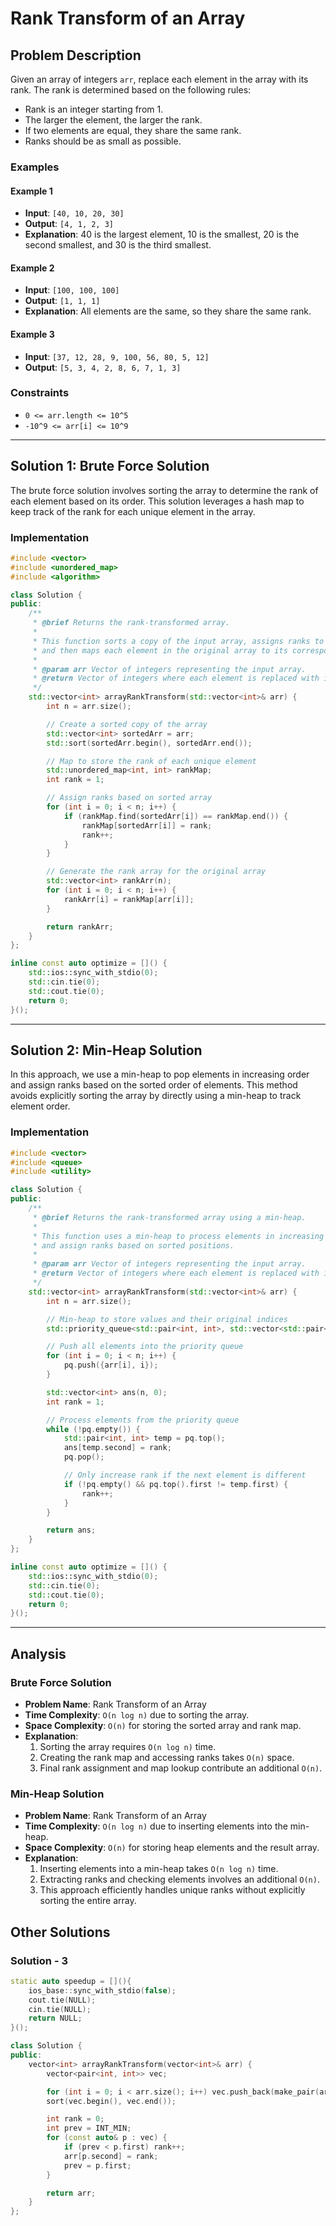 # Rank Transform of an Array

<!-- markdownlint-disable MD024 -->

## Problem Description

Given an array of integers `arr`, replace each element in the array with its rank. The rank is determined based on the following rules:

- Rank is an integer starting from 1.
- The larger the element, the larger the rank.
- If two elements are equal, they share the same rank.
- Ranks should be as small as possible.

### Examples

#### Example 1

- **Input**: `[40, 10, 20, 30]`
- **Output**: `[4, 1, 2, 3]`
- **Explanation**: 40 is the largest element, 10 is the smallest, 20 is the second smallest, and 30 is the third smallest.

#### Example 2

- **Input**: `[100, 100, 100]`
- **Output**: `[1, 1, 1]`
- **Explanation**: All elements are the same, so they share the same rank.

#### Example 3

- **Input**: `[37, 12, 28, 9, 100, 56, 80, 5, 12]`
- **Output**: `[5, 3, 4, 2, 8, 6, 7, 1, 3]`

### Constraints

- `0 <= arr.length <= 10^5`
- `-10^9 <= arr[i] <= 10^9`

---

## Solution 1: Brute Force Solution

The brute force solution involves sorting the array to determine the rank of each element based on its order. This solution leverages a hash map to keep track of the rank for each unique element in the array.

### Implementation

```cpp
#include <vector>
#include <unordered_map>
#include <algorithm>

class Solution {
public:
    /**
     * @brief Returns the rank-transformed array.
     *
     * This function sorts a copy of the input array, assigns ranks to each unique element,
     * and then maps each element in the original array to its corresponding rank.
     *
     * @param arr Vector of integers representing the input array.
     * @return Vector of integers where each element is replaced with its rank.
     */
    std::vector<int> arrayRankTransform(std::vector<int>& arr) {
        int n = arr.size();

        // Create a sorted copy of the array
        std::vector<int> sortedArr = arr;
        std::sort(sortedArr.begin(), sortedArr.end());

        // Map to store the rank of each unique element
        std::unordered_map<int, int> rankMap;
        int rank = 1;

        // Assign ranks based on sorted array
        for (int i = 0; i < n; i++) {
            if (rankMap.find(sortedArr[i]) == rankMap.end()) {
                rankMap[sortedArr[i]] = rank;
                rank++;
            }
        }

        // Generate the rank array for the original array
        std::vector<int> rankArr(n);
        for (int i = 0; i < n; i++) {
            rankArr[i] = rankMap[arr[i]];
        }

        return rankArr;
    }
};

inline const auto optimize = []() {
    std::ios::sync_with_stdio(0);
    std::cin.tie(0);
    std::cout.tie(0);
    return 0;
}();
```

---

## Solution 2: Min-Heap Solution

In this approach, we use a min-heap to pop elements in increasing order and assign ranks based on the sorted order of elements. This method avoids explicitly sorting the array by directly using a min-heap to track element order.

### Implementation

```cpp
#include <vector>
#include <queue>
#include <utility>

class Solution {
public:
    /**
     * @brief Returns the rank-transformed array using a min-heap.
     *
     * This function uses a min-heap to process elements in increasing order
     * and assign ranks based on sorted positions.
     *
     * @param arr Vector of integers representing the input array.
     * @return Vector of integers where each element is replaced with its rank.
     */
    std::vector<int> arrayRankTransform(std::vector<int>& arr) {
        int n = arr.size();

        // Min-heap to store values and their original indices
        std::priority_queue<std::pair<int, int>, std::vector<std::pair<int, int>>, std::greater<>> pq;

        // Push all elements into the priority queue
        for (int i = 0; i < n; i++) {
            pq.push({arr[i], i});
        }

        std::vector<int> ans(n, 0);
        int rank = 1;

        // Process elements from the priority queue
        while (!pq.empty()) {
            std::pair<int, int> temp = pq.top();
            ans[temp.second] = rank;
            pq.pop();

            // Only increase rank if the next element is different
            if (!pq.empty() && pq.top().first != temp.first) {
                rank++;
            }
        }

        return ans;
    }
};

inline const auto optimize = []() {
    std::ios::sync_with_stdio(0);
    std::cin.tie(0);
    std::cout.tie(0);
    return 0;
}();
```

---

## Analysis

### Brute Force Solution

- **Problem Name**: Rank Transform of an Array
- **Time Complexity**: `O(n log n)` due to sorting the array.
- **Space Complexity**: `O(n)` for storing the sorted array and rank map.
- **Explanation**:
  1. Sorting the array requires `O(n log n)` time.
  2. Creating the rank map and accessing ranks takes `O(n)` space.
  3. Final rank assignment and map lookup contribute an additional `O(n)`.

### Min-Heap Solution

- **Problem Name**: Rank Transform of an Array
- **Time Complexity**: `O(n log n)` due to inserting elements into the min-heap.
- **Space Complexity**: `O(n)` for storing heap elements and the result array.
- **Explanation**:
  1. Inserting elements into a min-heap takes `O(n log n)` time.
  2. Extracting ranks and checking elements involves an additional `O(n)`.
  3. This approach efficiently handles unique ranks without explicitly sorting the entire array.

## Other Solutions

### Solution - 3

```cpp
static auto speedup = [](){
    ios_base::sync_with_stdio(false);
    cout.tie(NULL);
    cin.tie(NULL);
    return NULL;
}();

class Solution {
public:
    vector<int> arrayRankTransform(vector<int>& arr) {
        vector<pair<int, int>> vec;

        for (int i = 0; i < arr.size(); i++) vec.push_back(make_pair(arr[i], i));
        sort(vec.begin(), vec.end());

        int rank = 0;
        int prev = INT_MIN;
        for (const auto& p : vec) {
            if (prev < p.first) rank++;
            arr[p.second] = rank;
            prev = p.first;
        }

        return arr;
    }
};
```
